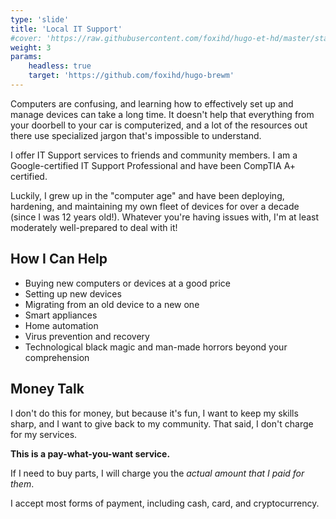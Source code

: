 ```yaml
---
type: 'slide'
title: 'Local IT Support'
#cover: 'https://raw.githubusercontent.com/foxihd/hugo-et-hd/master/static/svg/flowlines/28.svg'
weight: 3
params:
    headless: true
    target: 'https://github.com/foxihd/hugo-brewm'
---
```


Computers are confusing, and learning how to effectively set up and manage devices can take a long time. It doesn't help that everything from your doorbell to your car is computerized, and a lot of the resources out there use specialized jargon that's impossible to understand.

I offer IT Support services to friends and community members. I am a Google-certified IT Support Professional and have been CompTIA A+ certified.

Luckily, I grew up in the "computer age" and have been deploying, hardening, and maintaining my own fleet of devices for over a decade (since I was 12 years old!). Whatever you're having issues with, I'm at least moderately well-prepared to deal with it! 

## How I Can Help

- Buying new computers or devices at a good price
- Setting up new devices
- Migrating from an old device to a new one
- Smart appliances
- Home automation
- Virus prevention and recovery
- Technological black magic and man-made horrors beyond your comprehension

## Money Talk

I don't do this for money, but because it's fun, I want to keep my skills sharp, and I want to give back to my community. That said, I don't charge for my services.

**This is a pay-what-you-want service.**

If I need to buy parts, I will charge you the *actual amount that I paid for them*.

I accept most forms of payment, including cash, card, and cryptocurrency.